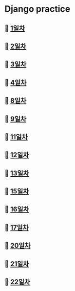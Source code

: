 # Django practice

## 🔘 [1일차](./1%EC%9D%BC%EC%B0%A8/)


## 🔘 [2일차](./2%EC%9D%BC%EC%B0%A8/)


## 🔘 [3일차](./3%EC%9D%BC%EC%B0%A8/)


## 🔘 [4일차](./4%EC%9D%BC%EC%B0%A8/)


## 🔘 [8일차](./8%EC%9D%BC%EC%B0%A8/)


## 🔘 [9일차](./9%EC%9D%BC%EC%B0%A8/)


## 🔘 [11일차](./11%EC%9D%BC%EC%B0%A8/)


## 🔘 [12일차](./12%EC%9D%BC%EC%B0%A8/)


## 🔘 [13일차](./13%EC%9D%BC%EC%B0%A8/)


## 🔘 [15일차](./15%EC%9D%BC%EC%B0%A8/)


## 🔘 [16일차](./16%EC%9D%BC%EC%B0%A8/)


## 🔘 [17일차](./17%EC%9D%BC%EC%B0%A8/)


## 🔘 [20일차](./20%EC%9D%BC%EC%B0%A8/)


## 🔘 [21일차](./21%EC%9D%BC%EC%B0%A8/)


## 🔘 [22일차](./22%EC%9D%BC%EC%B0%A8/)
